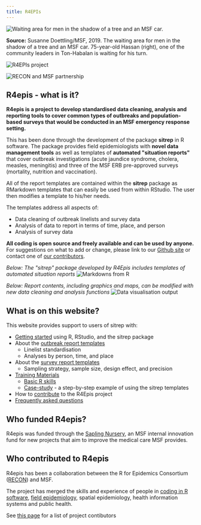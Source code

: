 ```yaml
---
title: R4EPIs
---
```


![Waiting area for men in the shadow of a tree and an MSF car.](images/MSF268858_Medium.jpg?width=50pc)

**Source:** Susanne Doettling/MSF, 2019. The waiting area for men in the shadow of a tree and an MSF car. 75-year-old Hassan (right), one of the community leaders in Ton-Habalan is waiting for his turn.

![R4EPIs project](images/R4epis_clr_rgb.png?width=30pc)

![RECON and MSF partnership](images/RECON-MSF_logo_joined.png)

## R4epis - what is it?

**R4epis is a project to develop standardised data cleaning, analysis and
reporting tools to cover common types of outbreaks and population-based surveys
that would be conducted in an MSF emergency response setting.** 

This has been done through the development of the package **sitrep** in R software. The package provides 
field epidemiologists with **novel data management tools** as well as templates of
**automated "situation reports"** that cover outbreak investigations (acute jaundice syndrome, cholera, measles,
meningitis) and three of the MSF ERB pre-approved surveys (mortality, nutrition
and vaccination).

All of the report templates are contained within the **sitrep** package as RMarkdown templates that
can easily be used from within RStudio. The user then modifies a template to his/her needs.  

The templates address all aspects of:

* Data cleaning of outbreak linelists and survey data
* Analysis of data to report in terms of time, place, and person
* Analysis of survey data

**All coding is open source and freely available and can be used by anyone.** For suggestions 
on what to add or change, please link to our [Github site](https://github.com/R4EPI) 
or contact one of [our contributors](https://r4epis.netlify.com/credits/).


*Below: The "sitrep" package developed by R4Epis includes templates of automated situation reports* 
![Markdowns from R](images/SnipMarkdown.PNG?width=70pc)

*Below: Report contents, including graphics and maps, can be modified with new data cleaning and analysis functions* 
![Data visualisation output](images/SnipDatavisualisation.PNG?width=70pc)


## What is on this website?

This website provides support to users of sitrep with: 

* [Getting started](https://r4epis.netlify.com/welcome/) using R, RStudio, and the sitrep package 
* About the [outbreak report templates](https://r4epis.netlify.com/outbreaks/)
	* Linelist standardisation
	* Analyses by person, time, and place 
* About the [survey report templates](https://r4epis.netlify.com/surveys/)
	* Sampling strategy, sample size, design effect, and precision  
* [Training Materials](https://r4epis.netlify.com/training/)
	* [Basic R skills](https://r4epis.netlify.com/training/r_basics/)
	* [Case-study](https://r4epis.netlify.com/training/walk-through/) - a step-by-step example of using the sitrep templates 
* How to [contribute](https://r4epis.netlify.com/contributing/) to the R4Epis project
* [Frequently asked questions](https://r4epis.netlify.com/faq/)


## Who funded R4epis?

R4epis was funded through the [Sapling Nursery](https://www.msf.org.uk/sapling-nursery-grow-your-ideas), an MSF internal innovation fund for new projects that aim to improve the medical care MSF provides. 


## Who contributed to R4epis

R4epis has been a collaboration between the R for Epidemics Consortium ([RECON](https://www.repidemicsconsortium.org/)) and MSF. 

The project has merged the skills and experience of people in [coding in R software](https://blogs.msf.org/bloggers/r4epis-team/r4epis-hackathon), [field epidemiology](https://blogs.msf.org/bloggers/larissa/innovation-introducing-r4epis), spatial epidemiology, 
health information systems and public health.

See [this page](https://r4epis.netlify.com/credits/) for a list of project contibutors




